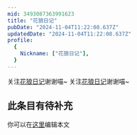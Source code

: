 ```yaml
---
mid: 3493087363991623
title: "花狼日记"
pubDate: "2024-11-04T11:22:08.637Z"
updatedDate: "2024-11-04T11:22:08.637Z"
profile:
  {
    Nickname: ["花狼日记"],
  }
---
```


关注[花狼日记](https://space.bilibili.com/3493087363991623)谢谢喵~ 关注[花狼日记](https://space.bilibili.com/3493087363991623)谢谢喵~

## 此条目有待补充
你可以在[这里](https://github.com/Yuhanawa/VTuber.ICU-Content/edit/master/v/花狼日记/index.md)编辑本文
